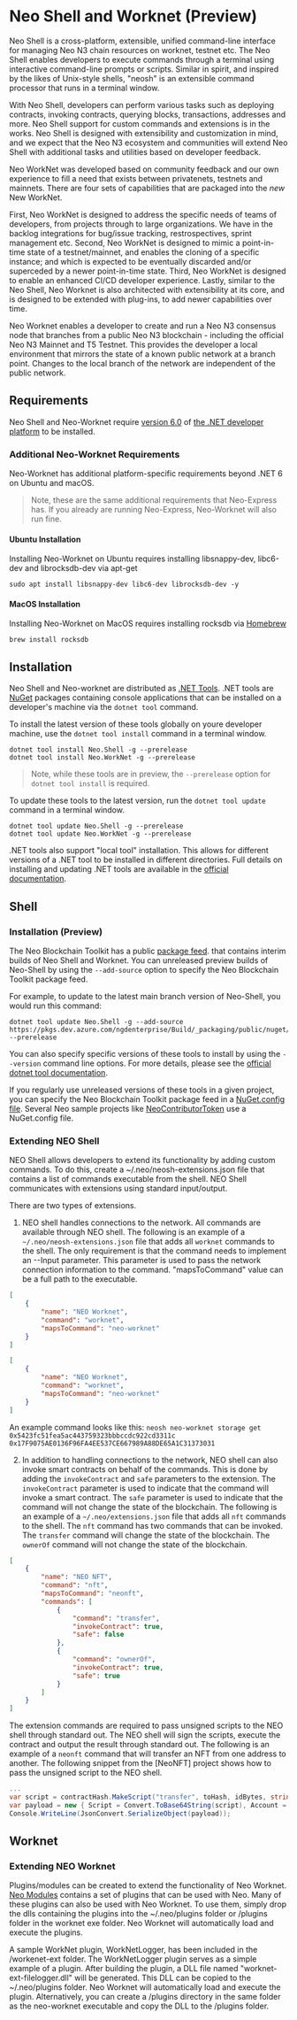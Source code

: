 # Neo Shell and Worknet (Preview)

Neo Shell is a cross-platform, extensible, unified command-line interface for managing Neo N3 chain resources on worknet, testnet etc. The Neo Shell enables developers to execute commands through a terminal using interactive command-line 
prompts or scripts. Similar in spirit, and inspired by the likes of Unix-style shells, "neosh" is an extensible command processor that runs in a terminal window. 

With Neo Shell, developers can perform various tasks such as deploying contracts, invoking contracts, querying blocks, 
transactions, addresses and more. Neo Shell support for custom commands and extensions is in the works. Neo Shell is designed with extensibility and customization in mind, and we expect that the Neo N3 ecosystem and communities will extend Neo Shell with additional tasks and utilities based on developer feedback. 

Neo WorkNet was developed based on community feedback and our own experience to fill a need that exists between privatenets, testnets and mainnets. There are four sets of capabilities that are packaged into the *new* New WorkNet.

First, Neo WorkNet is designed to address the specific needs of teams of developers, from projects through to large organizations. We have in the backlog integrations for bug/issue tracking, restrospectives, sprint management etc. Second, Neo WorkNet is designed to mimic a point-in-time state of a testnet/mainnet, and enables the cloning of a specific instance; and which is expected to be eventually discarded and/or superceded by a newer point-in-time state. Third, Neo WorkNet is designed to enable an enhanced CI/CD developer experience. Lastly, similar to the Neo Shell, Neo Worknet is also architected with extensibility at its core, and is designed to be extended with plug-ins, to add newer capabilities over time.

Neo Worknet enables a developer to create and run a Neo N3 consensus node that branches from a public Neo N3 
blockchain - including the official Neo N3 Mainnet and T5 Testnet. This provides the developer a local environment that
mirrors the state of a known public network at a branch point. Changes to the local branch of the network are independent 
of the public network.

## Requirements

Neo Shell and Neo-Worknet require [version 6.0](https://dotnet.microsoft.com/en-us/download/dotnet/6.0) of
[the .NET developer platform](https://dot.net) to be installed. 

### Additional Neo-Worknet Requirements

Neo-Worknet has additional platform-specific requirements beyond .NET 6 on Ubuntu and macOS.

> Note, these are the same additional requirements that Neo-Express has. If you already are running Neo-Express, 
> Neo-Worknet will also run fine.

#### Ubuntu Installation

Installing Neo-Worknet on Ubuntu requires installing libsnappy-dev, libc6-dev and librocksdb-dev via apt-get

``` shell
sudo apt install libsnappy-dev libc6-dev librocksdb-dev -y
```

#### MacOS Installation

Installing Neo-Worknet on MacOS requires installing rocksdb via [Homebrew](https://brew.sh/)

``` shell
brew install rocksdb
```

## Installation

Neo Shell and Neo-worknet are distributed as [.NET Tools](https://docs.microsoft.com/en-us/dotnet/core/tools/global-tools).
.NET tools are [NuGet](https://nuget.org) packages containing console applications that can be installed on a developer's
machine via the `dotnet tool` command.

To install the latest version of these tools globally on youre developer machine, use the `dotnet tool install` command
in a terminal window.

``` shell
dotnet tool install Neo.Shell -g --prerelease
dotnet tool install Neo.WorkNet -g --prerelease
```

> Note, while these tools are in preview, the `--prerelease` option for `dotnet tool install` is required. 

To update these tools to the latest version, run the `dotnet tool update`
command in a terminal window.

``` shell
dotnet tool update Neo.Shell -g --prerelease
dotnet tool update Neo.WorkNet -g --prerelease
```

.NET tools also support "local tool" installation. This allows for different versions of a .NET tool to be installed in
different directories. Full details on installing and updating .NET tools are available in the
[official documentation](https://docs.microsoft.com/en-us/dotnet/core/tools/global-tools).

## Shell

### Installation (Preview)

The Neo Blockchain Toolkit has a public [package feed](https://dev.azure.com/ngdenterprise/Build/_artifacts).
that contains interim builds of Neo Shell and Worknet. You can unreleased preview builds of Neo-Shell by using the 
`--add-source` option to specify the Neo Blockchain Toolkit package feed.

For example, to update to the latest main branch version of Neo-Shell, you would run this command:

``` shell
dotnet tool update Neo.Shell -g --add-source https://pkgs.dev.azure.com/ngdenterprise/Build/_packaging/public/nuget/v3/index.json --prerelease
```

You can also specify specific versions of these tools to install by using the `--version` command line options.
For more details, please see the [official dotnet tool documentation](https://docs.microsoft.com/en-us/dotnet/core/tools/global-tools#install-a-specific-tool-version).

If you regularly use unreleased versions of these tools in a given project, you can specify the Neo Blockchain Toolkit 
package feed in a 
[NuGet.config file](https://docs.microsoft.com/en-us/nuget/consume-packages/configuring-nuget-behavior#changing-config-settings).
Several Neo sample projects like 
[NeoContributorToken](https://github.com/ngdenterprise/neo-contrib-token)
use a NuGet.config file.

### Extending NEO Shell

NEO Shell allows developers to extend its functionality by adding custom commands. To do this, create a ~/.neo/neosh-extensions.json file that contains a list of commands executable from the shell. NEO Shell communicates with extensions using standard input/output.

There are two types of extensions.

1. NEO shell handles connections to the network. All commands are available through NEO shell. The following is an example of a `~/.neo/neosh-extensions.json` file that adds all `worknet` commands to the shell. The only requirement is that the command needs to implement an --Input parameter. This parameter is used to pass the network connection information to the command. "mapsToCommand" value can be a full path to the executable.

```json
[
    {
        "name": "NEO Worknet",
        "command": "worknet",
        "mapsToCommand": "neo-worknet"
    }
]
```  

```json
[
    {
        "name": "NEO Worknet",
        "command": "worknet",
        "mapsToCommand": "neo-worknet"
    }
]
```

An example command looks like this: `neosh neo-worknet storage get 0x5423fc51fea5ac443759323bbbccdc922cd3311c 0x17F9075AE0136F96FA4EE537CE667989A88DE65A1C31373031`

2. In addition to handling connections to the network, NEO shell can also invoke smart contracts on behalf of the commands. This is done by adding the `invokeContract` and `safe` parameters to the extension. The `invokeContract` parameter is used to indicate that the command will invoke a smart contract. The `safe` parameter is used to indicate that the command will not change the state of the blockchain. The following is an example of a `~/.neo/extensions.json` file that adds all `nft` commands to the shell. The `nft` command has two commands that can be invoked. The `transfer` command will change the state of the blockchain. The `ownerOf` command will not change the state of the blockchain.

```json
[
    {
        "name": "NEO NFT",
        "command": "nft",
        "mapsToCommand": "neonft", 
        "commands": [
            {
                "command": "transfer",
                "invokeContract": true,
                "safe": false
            },
            {
                "command": "ownerOf",
                "invokeContract": true,
                "safe": true
            }
        ]
    }
]
```

The extension commands are required to pass unsigned scripts to the NEO shell through standard out. The NEO shell will sign the scripts, execute the contract and output the result through standard out. The following is an example of a `neonft` command that will transfer an NFT from one address to another. The following snippet from the [NeoNFT] project shows how to pass the unsigned script to the NEO shell.

```csharp
...
var script = contractHash.MakeScript("transfer", toHash, idBytes, string.Empty);
var payload = new { Script = Convert.ToBase64String(script), Account = this.Account, Trace = this.Trace, Json = this.Json };
Console.WriteLine(JsonConvert.SerializeObject(payload));
```

## Worknet

### Extending NEO Worknet

Plugins/modules can be created to extend the functionality of Neo Worknet. [Neo Modules](https://github.com/neo-project/neo-modules/tree/master) contains a set of plugins that can be used with Neo. Many of these plugins can also be used with Neo Worknet. To use them, simply drop the dlls containing the plugins into the ~/.neo/plugins folder or /plugins folder in the worknet exe folder. Neo Worknet will automatically load and execute the plugins.

A sample WorkNet plugin, WorkNetLogger, has been included in the /workenet-ext folder. The WorkNetLogger plugin serves as a simple example of a plugin. After building the plugin, a DLL file named "worknet-ext-filelogger.dll" will be generated. This DLL can be copied to the ~/.neo/plugins folder. Neo Worknet will automatically load and execute the plugin. Alternatively, you can create a /plugins directory in the same folder as the neo-worknet executable and copy the DLL to the /plugins folder.
